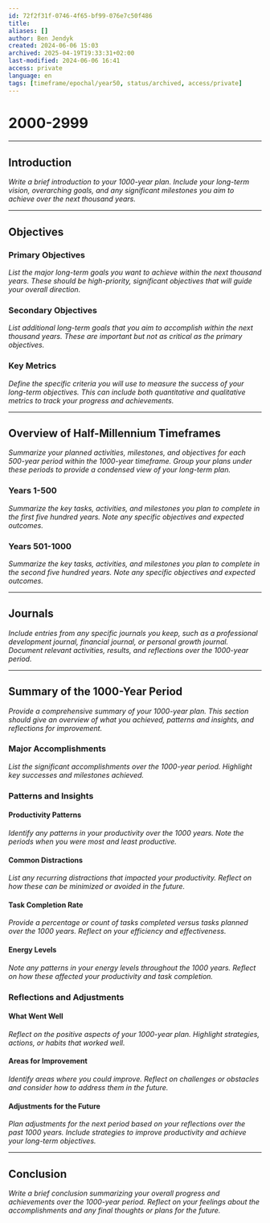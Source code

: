 ```yaml
---
id: 72f2f31f-0746-4f65-bf99-076e7c50f486
title:
aliases: []
author: Ben Jendyk
created: 2024-06-06 15:03
archived: 2025-04-19T19:33:31+02:00
last-modified: 2024-06-06 16:41
access: private
language: en
tags: [timeframe/epochal/year50, status/archived, access/private]
---
```


# 2000-2999

---

## Introduction

*Write a brief introduction to your 1000-year plan. Include your long-term vision, overarching goals, and any significant milestones you aim to achieve over the next thousand years.*

---

## Objectives

### Primary Objectives

*List the major long-term goals you want to achieve within the next thousand years. These should be high-priority, significant objectives that will guide your overall direction.*

### Secondary Objectives

*List additional long-term goals that you aim to accomplish within the next thousand years. These are important but not as critical as the primary objectives.*

### Key Metrics

*Define the specific criteria you will use to measure the success of your long-term objectives. This can include both quantitative and qualitative metrics to track your progress and achievements.*

---

## Overview of Half-Millennium Timeframes

*Summarize your planned activities, milestones, and objectives for each 500-year period within the 1000-year timeframe. Group your plans under these periods to provide a condensed view of your long-term plan.*

### Years 1-500

*Summarize the key tasks, activities, and milestones you plan to complete in the first five hundred years. Note any specific objectives and expected outcomes.*

### Years 501-1000

*Summarize the key tasks, activities, and milestones you plan to complete in the second five hundred years. Note any specific objectives and expected outcomes.*

---

## Journals

*Include entries from any specific journals you keep, such as a professional development journal, financial journal, or personal growth journal. Document relevant activities, results, and reflections over the 1000-year period.*

---

## Summary of the 1000-Year Period

*Provide a comprehensive summary of your 1000-year plan. This section should give an overview of what you achieved, patterns and insights, and reflections for improvement.*

### Major Accomplishments

*List the significant accomplishments over the 1000-year period. Highlight key successes and milestones achieved.*

### Patterns and Insights

#### Productivity Patterns

*Identify any patterns in your productivity over the 1000 years. Note the periods when you were most and least productive.*

#### Common Distractions

*List any recurring distractions that impacted your productivity. Reflect on how these can be minimized or avoided in the future.*

#### Task Completion Rate

*Provide a percentage or count of tasks completed versus tasks planned over the 1000 years. Reflect on your efficiency and effectiveness.*

#### Energy Levels

*Note any patterns in your energy levels throughout the 1000 years. Reflect on how these affected your productivity and task completion.*

### Reflections and Adjustments

#### What Went Well

*Reflect on the positive aspects of your 1000-year plan. Highlight strategies, actions, or habits that worked well.*

#### Areas for Improvement

*Identify areas where you could improve. Reflect on challenges or obstacles and consider how to address them in the future.*

#### Adjustments for the Future

*Plan adjustments for the next period based on your reflections over the past 1000 years. Include strategies to improve productivity and achieve your long-term objectives.*

---

## Conclusion

*Write a brief conclusion summarizing your overall progress and achievements over the 1000-year period. Reflect on your feelings about the accomplishments and any final thoughts or plans for the future.*